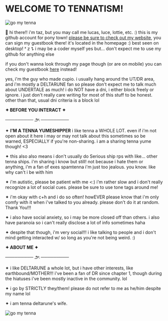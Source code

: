 # WELCOME TO TENNATISM!

![go my tenna](https://file.garden/aGVgARL4OBP7L4sn/IMG_3522.gif)
 
🌻 hi there!! i'm taz, but you may call me lucas, luce, lottie, etc. :) this is my github account for pony town! [please be sure to check out my website](https://thegreenroom.neocities.org/), you can sign my guestbook there! it's located in the homepage :) best seen on desktop! ᶻ 𝗓 𐰁 i may be a coder myself yes but... don't expect me to use my github for anything else

if you don't wanna look through my page though (or are on mobile) you can check my guestbook [here](http://extras3.smartgb.com/b/gb_80x40.gif) instead!

yes, i'm the guy who made cupio. i usually hang around the UT/DR area, and i'm mostly a DELTARUNE fan so please don't expect me to talk much about UNDERTALE as much!
i do NOT have a dni, i either block freely or ignore. i just don't really care writing for most of this stuff to be honest. other than that, usual dni criteria is a block lol

**✦ BEFORE YOU INTERACT ✦**

───────── ౨ৎ ─────────

✦ **I'M A TENNA YUMESHIPPER** i like tenna a WHOLE LOT. even if i'm not open about it here i may or may not talk about this sometimes so be warned, ESPECIALLY if you're non-sharing. i am a sharing tenna yume though! <3

✦ this also also means i don't usually do Serious ship rps with like... other tenna ships. i'm sharing i know but still! not because i hate them or anything, i'm a fan of exes spamtenna i'm just too jealous. you know. like why can't i be with him

✦ i'm autistic, please be patient with me <:) i'm rather slow and i don't really recognize a lot of social cues. please be sure to use tone tags around me!

✦ i'm okay with c+h and i do so often! howEVER please know that i'm only comfy with it when i've talked to you already. please don't do it at random. Thank You!!!

✦ i also have social anxiety, so i may be more closed off than others. i also have paranoia so i can't really disclose a lot of info sometimes haha

✦ despite that though, i'm very social!!! i like talking to people and i don't mind getting interacted w/ so long as you're not being weird. :)

**✦ ABOUT ME ✦**

───────── ౨ৎ ─────────

✦ i like DELTARUNE a whole lot, but i have other interests, like earthbound/MOTHER!!! i've been a fan of DR since chapter 1, though during the hiatuses i've been mostly inactive in the community. lol

✦ i go by STRICTLY they/them! please do not refer to me as he/him despite my name lol

✦ i am tenna deltarune's wife.

![go my tenna](https://file.garden/aGVgARL4OBP7L4sn/ezgif-3eea2686b0a092.gif)

